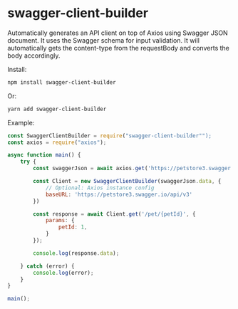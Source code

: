 # swagger-client-builder

Automatically generates an API client on top of Axios using Swagger JSON document.
It uses the Swagger schema for input validation.
It will automatically gets the content-type from the requestBody and converts the body accordingly.

Install:

```bash
npm install swagger-client-builder
```

Or:

```bash
yarn add swagger-client-builder
```

Example:

```javascript
const SwaggerClientBuilder = require("swagger-client-builder"");
const axios = require("axios");

async function main() {
    try {
        const swaggerJson = await axios.get('https://petstore3.swagger.io/api/v3/openapi.json');

        const Client = new SwaggerClientBuilder(swaggerJson.data, {
            // Optional: Axios instance config
            baseURL: 'https://petstore3.swagger.io/api/v3'
        })

        const response = await Client.get('/pet/{petId}', {
            params: {
                petId: 1,
            }
        });

        console.log(response.data);

    } catch (error) {
        console.log(error);
    }
}

main();
```
